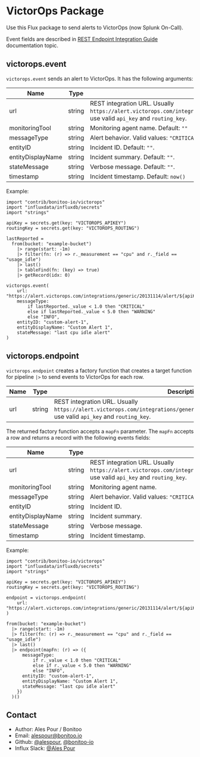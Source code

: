 # VictorOps Package

Use this Flux package to send alerts to VictorOps (now Splunk On-Call).

Event fields are described in [REST Endpoint Integration Guide](https://help.victorops.com/knowledge-base/rest-endpoint-integration-guide/) documentation topic.

## victorops.event

`victorops.event` sends an alert to VictorOps. It has the following arguments:

| Name | Type | Description |
| ---- | ---- | ----------- |
| url | string | REST integration URL. Usually `https://alert.victorops.com/integrations/generic/20131114/alert/$api_key/$routing_key`, use valid `api_key` and `routing_key`. |
| monitoringTool | string | Monitoring agent name. Default: `""` |
| messageType | string | Alert behavior. Valid values: `"CRITICAL"`, `"WARNING"`, `"INFO"`. |
| entityID | string | Incident  ID. Default: `""`. |
| entityDisplayName | string | Incident summary. Default: `""`. |
| stateMessage | string | Verbose message. Default: `""`. |
| timestamp | string | Incident timestamp. Default: `now()` |

Example:

    import "contrib/bonitoo-io/victorops"
    import "influxdata/influxdb/secrets"
    import "strings"

    apiKey = secrets.get(key: "VICTOROPS_APIKEY")
    routingKey = secrets.get(key: "VICTOROPS_ROUTING")

    lastReported =
      from(bucket: "example-bucket")
        |> range(start: -1m)
        |> filter(fn: (r) => r._measurement == "cpu" and r._field == "usage_idle")
        |> last()
        |> tableFind(fn: (key) => true)
        |> getRecord(idx: 0)

    victorops.event(
        url: "https://alert.victorops.com/integrations/generic/20131114/alert/${apiKey}/${routingKey}",
        messageType:
            if lastReported._value < 1.0 then "CRITICAL"
            else if lastReported._value < 5.0 then "WARNING"
            else "INFO",
        entityID: "custom-alert-1",
        entityDisplayName: "Custom Alert 1",
        stateMessage: "last cpu idle alert"
    )

## victorops.endpoint

`victorops.endpoint` creates a factory function that creates a target function for pipeline `|>` to send events 
to VictorOps for each row.

| Name | Type | Description |
| ---- | ---- | ----------- |
| url | string | REST integration URL. Usually `https://alert.victorops.com/integrations/generic/20131114/alert/$api_key/$routing_key`, use valid `api_key` and `routing_key`. |

The returned factory function accepts a `mapFn` parameter.
The `mapFn` accepts a row and returns a record with the following events fields:

| Name | Type | Description |
| ---- | ---- | ----------- |
| url | string | REST integration URL. Usually `https://alert.victorops.com/integrations/generic/20131114/alert/$api_key/$routing_key`, use valid `api_key` and `routing_key`. |
| monitoringTool | string | Monitoring agent name. |
| messageType | string | Alert behavior. Valid values: `"CRITICAL"`, `"WARNING"`, `"INFO"`. |
| entityID | string | Incident  ID. |
| entityDisplayName | string | Incident summary. |
| stateMessage | string | Verbose message. |
| timestamp | string | Incident timestamp. |

Example:

    import "contrib/bonitoo-io/victorops"
    import "influxdata/influxdb/secrets"
    import "strings"

    apiKey = secrets.get(key: "VICTOROPS_APIKEY")
    routingKey = secrets.get(key: "VICTOROPS_ROUTING")

    endpoint = victorops.endpoint(
        url: "https://alert.victorops.com/integrations/generic/20131114/alert/${apiKey}/${routingKey}",
    )
    
    from(bucket: "example-bucket")
      |> range(start: -1m)
      |> filter(fn: (r) => r._measurement == "cpu" and r._field == "usage_idle")
      |> last()
      |> endpoint(mapFn: (r) => ({
          messageType:
              if r._value < 1.0 then "CRITICAL"
              else if r._value < 5.0 then "WARNING"
              else "INFO",
          entityID: "custom-alert-1",
          entityDisplayName: "Custom Alert 1",
          stateMessage: "last cpu idle alert"
        })
      )()

## Contact

- Author: Ales Pour / Bonitoo
- Email: alespour@bonitoo.io
- Github: [@alespour](https://github.com/alespour), [@bonitoo-io](https://github.com/bonitoo-io)
- Influx Slack: [@Ales Pour](https://influxdata.com/slack)
